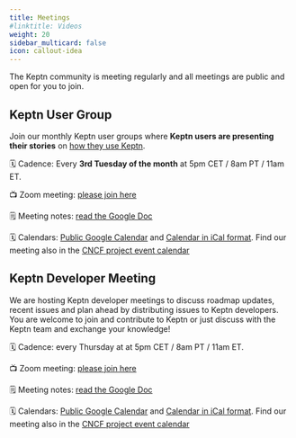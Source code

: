 ```yaml
---
title: Meetings
#linktitle: Videos
weight: 20
sidebar_multicard: false
icon: callout-idea
---
```


The Keptn community is meeting regularly and all meetings are public and open for you to join.

## Keptn User Group

Join our monthly Keptn user groups where **Keptn users are presenting their stories** on [how they use Keptn](https://www.youtube.com/playlist?list=PL6i801Rjt9DZJ4fqPNW_jcHT_lJymo2Xu).

🗓️ Cadence: Every **3rd Tuesday of the month** at 5pm CET / 8am PT / 11am ET.

📺 Zoom meeting: [please join here](https://dynatrace.zoom.us/j/91460930007?pwd=bStnRzZUNW5iS1drV2RqVlVwbE5QQT09)

🗒️ Meeting notes: [read the Google Doc](https://docs.google.com/document/d/1Om9pj16hGKP_w2vUaH-7Cp0ffEIj-Oe3IezeVCpFYAM/edit)

🗓️ Calendars: [Public Google Calendar](https://calendar.google.com/calendar/embed?src=dynatrace.com_abjrh1ukf18ih477tb1ekag2ag%40group.calendar.google.com) and [Calendar in iCal format](https://calendar.google.com/calendar/ical/dynatrace.com_abjrh1ukf18ih477tb1ekag2ag%40group.calendar.google.com/public/basic.ics). Find our meeting also in the [CNCF project event calendar](https://www.cncf.io/calendar/)

## Keptn Developer Meeting

We are hosting Keptn developer meetings to discuss roadmap updates, recent issues and plan ahead by distributing issues to Keptn developers. You are welcome to join and contribute to Keptn or just discuss with the Keptn team and exchange your knowledge!

🗓️ Cadence: every Thursday at at 5pm CET / 8am PT / 11am ET.

📺 Zoom meeting: [please join here](https://dynatrace.zoom.us/j/92249948381?pwd=dGFORVJXMk0vdEsrUjVlMEU3ZUdZUT09)

🗒️ Meeting notes: [read the Google Doc](https://tinyurl.com/keptn-meeting-notes)

🗓️ Calendars: [Public Google Calendar](https://calendar.google.com/calendar/embed?src=dynatrace.com_abjrh1ukf18ih477tb1ekag2ag%40group.calendar.google.com) and [Calendar in iCal format](https://calendar.google.com/calendar/ical/dynatrace.com_abjrh1ukf18ih477tb1ekag2ag%40group.calendar.google.com/public/basic.ics). Find our meeting also in the [CNCF project event calendar](https://www.cncf.io/calendar/)
